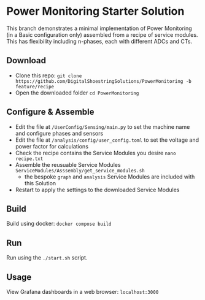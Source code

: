 # Power Monitoring Starter Solution

This branch demonstrates a minimal implementation of Power Monitoring (in a Basic configuration only) assembled from a recipe of service modules.  
This has flexibility including n-phases, each with different ADCs and CTs.

## Download
- Clone this repo: `git clone https://github.com/DigitalShoestringSolutions/PowerMonitoring -b feature/recipe`
- Open the downloaded folder `cd PowerMonitoring`

## Configure & Assemble
- Edit the file at `/UserConfig/Sensing/main.py` to set the machine name and configure phases and sensors
- Edit the file at `/analysis/config/user_config.toml` to set the voltage and power factor for calculations
- Check the recipe contains the Service Modules you desire `nano recipe.txt`
- Assemble the reusuable Service Modules `ServiceModules/Asssembly/get_service_modules.sh`
  - the bespoke `graph` and `analysis` Service Modules are included with this Solution 
- Restart to apply the settings to the downloaded Service Modules

## Build
Build using docker: `docker compose build`

## Run
Run using the `./start.sh` script. 

## Usage
View Grafana dashboards in a web browser: `localhost:3000` 
